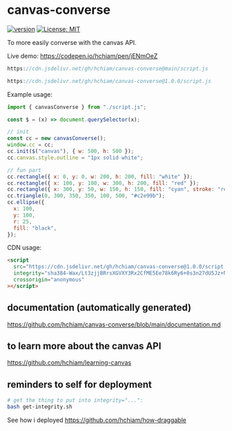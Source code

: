 # canvas-converse

[![version](https://img.shields.io/npm/v/canvas-converse.svg?style=flat-square&color=423a73)](https://www.npmjs.com/package/canvas-converse) [![License: MIT](https://img.shields.io/badge/License-MIT-f5d20d.svg?style=flat-square)](https://github.com/hchiam/canvas-converse/blob/main/LICENSE)

To more easily converse with the canvas API.

Live demo: <https://codepen.io/hchiam/pen/jENmOeZ>

```js
https://cdn.jsdelivr.net/gh/hchiam/canvas-converse@main/script.js
```

```js
https://cdn.jsdelivr.net/gh/hchiam/canvas-converse@1.0.0/script.js
```

Example usage:

```js
import { canvasConverse } from "./script.js";

const $ = (x) => document.querySelector(x);

// init
const cc = new canvasConverse();
window.cc = cc;
cc.init($("canvas"), { w: 500, h: 500 });
cc.canvas.style.outline = "1px solid white";

// fun part
cc.rectangle({ x: 0, y: 0, w: 200, h: 200, fill: "white" });
cc.rectangle({ x: 100, y: 100, w: 300, h: 200, fill: "red" });
cc.rectangle({ x: 300, y: 50, w: 150, h: 150, fill: "cyan", stroke: "red" });
cc.triangle(0, 300, 350, 350, 100, 500, "#c2e99b");
cc.ellipse({
  x: 100,
  y: 100,
  r: 25,
  fill: "black",
});
```

CDN usage:

```html
<script
  src="https://cdn.jsdelivr.net/gh/hchiam/canvas-converse@1.0.0/script.js"
  integrity="sha384-Wax/Lt3zjjBRrsXGVXY3Rx2CfME5Ee78k6Ry6+0s3n27dU5Jz+NkLg5JX2WKg1QF"
  crossorigin="anonymous"
></script>
```

## documentation (automatically generated)

<https://github.com/hchiam/canvas-converse/blob/main/documentation.md>

## to learn more about the canvas API

<https://github.com/hchiam/learning-canvas>

## reminders to self for deployment

```bash
# get the thing to put into integrity="...":
bash get-integrity.sh
```

See how i deployed <https://github.com/hchiam/how-draggable>
